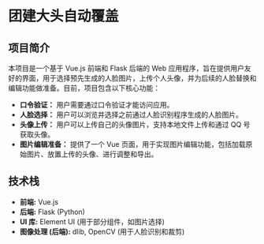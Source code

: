 # 团建大头自动覆盖

## 项目简介

本项目是一个基于 Vue.js 前端和 Flask 后端的 Web 应用程序，旨在提供用户友好的界面，用于选择预先生成的人脸图片，上传个人头像，并为后续的人脸替换和编辑功能做准备。目前，项目包含以下核心功能：

* **口令验证：** 用户需要通过口令验证才能访问应用。
* **人脸选择：** 用户可以浏览并选择之前通过人脸识别程序生成的人脸图片。
* **头像上传：** 用户可以上传自己的头像图片，支持本地文件上传和通过 QQ 号获取头像。
* **图片编辑准备：** 提供了一个 Vue 页面，用于实现图片编辑功能，包括加载原始图片、放置上传的头像、进行调整和导出。

## 技术栈

* **前端:** Vue.js
* **后端:** Flask (Python)
* **UI 库:** Element UI (用于部分组件，如图片选择)
* **图像处理 (后端):** dlib, OpenCV (用于人脸识别和裁剪)
